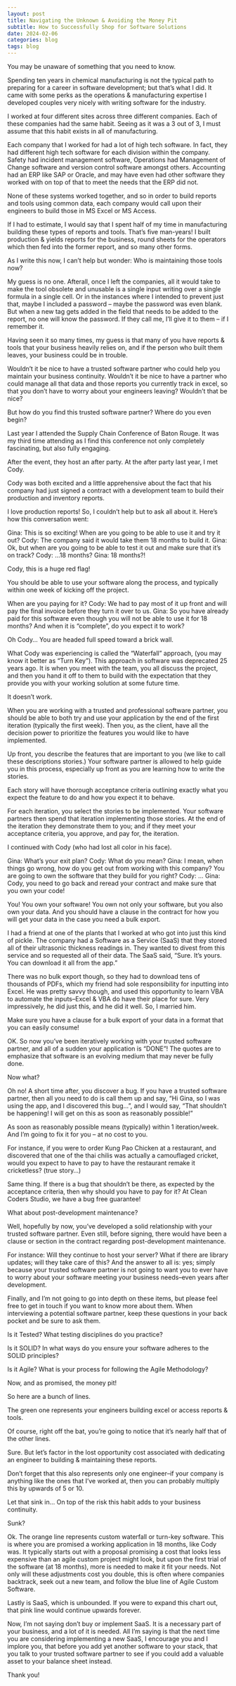 ```yaml
---
layout: post  
title: Navigating the Unknown & Avoiding the Money Pit
subtitle: How to Successfully Shop for Software Solutions
date: 2024-02-06
categories: blog
tags: blog
---
```


You may be unaware of something that you need to know.

Spending ten years in chemical manufacturing is not the typical path to preparing for a career in software development; but that’s what I did. It came with some perks as the operations & manufacturing expertise I developed couples very nicely with writing software for the industry.

I worked at four different sites across three different companies. Each of these companies had the same habit.  Seeing as it was a 3 out of 3, I must assume  that this habit exists in all of manufacturing.

Each company that I worked for had a lot of high tech software. In fact, they had different high tech software for each division within the company.  Safety had incident management software, Operations had Management of Change software and version control software amongst others. Accounting had an ERP like SAP or Oracle, and may have even had other software they worked with on top of that to meet the needs that the ERP did not.

None of these systems worked together, and so in order to build reports and tools using common data, each company would call upon their engineers to build those in MS Excel or MS Access.

If I had to estimate, I would say that I spent half of my time in manufacturing building these types of reports and tools.  That’s five man-years!  I built production & yields reports for the business, round sheets for the operators which then fed into the former report, and so many other forms.

As I write this now, I can’t help but wonder:  Who is maintaining those tools now?

My guess is no one.  Afterall, once I left the companies, all it would take to make the tool obsolete and unusable is a single input writing over a single formula in a single cell.  Or in the instances where I intended to prevent just that, maybe I included a password – maybe the password was even blank.  But when a new tag gets added in the field that needs to be added to the report, no one will know the password.  If they call me, I’ll give it to them – if I remember it.

Having seen it so many times, my guess is that many of you have reports & tools that your business heavily relies on, and if the person who built them leaves, your business could be in trouble.

Wouldn’t it be nice to have a trusted software partner who could help you maintain your business continuity.  Wouldn’t it be nice to have a partner who could manage all that data and those reports you currently track in excel, so that you don’t have to worry about your engineers leaving?  Wouldn’t that be nice?

But how do you find this trusted software partner?  Where do you even begin?

Last year I attended the Supply Chain Conference of Baton Rouge.  It was my third time attending as I find this conference not only completely fascinating, but also fully engaging.

After the event, they host an after party.  At the after party last year, I met Cody.

Cody was both excited and a little apprehensive about the fact that his company had just signed a contract with a development team to build their production and inventory reports.

I love production reports!  So, I couldn’t help but to ask all about it.  Here’s how this conversation went:

Gina:
This is so exciting!  When are you going to be able to use it and try it out?
Cody:
The company said it would take them 18 months to build it.
Gina:
Ok, but when are you going to be able to test it out and make sure that it’s on track?
Cody:
…18 months?
Gina:
18 months?!

Cody, this is a huge red flag!

You should be able to use your software along the process, and typically within one week of kicking off the project.

When are you paying for it?
Cody:
We had to pay most of it up front and will pay the final invoice before they turn it over to us.
Gina:
So you have already paid for this software even though you will not be able to use it for 18 months? And when it is “complete”, do you expect it to work?

Oh Cody…  You are headed full speed toward a brick wall.



What Cody was experiencing is called the “Waterfall” approach, (you may know it better as “Turn Key”).  This approach in software was deprecated 25 years ago.  It is when you meet with the team, you all discuss the project, and then you hand it off to them to build with the expectation that they provide you with your working solution at some future time.

It doesn’t work.

When you are working with a trusted and professional software partner, you should be able to both try and use your application by the end of the first iteration (typically the first week).  Then you, as the client, have all the decision power to prioritize the features you would like to have implemented.

Up front, you describe the features that are  important to you (we like to call these descriptions stories.) Your software partner is allowed to help guide you in this process, especially up front as you are learning how to write the stories.

Each story will have thorough acceptance criteria outlining exactly what you expect the feature to do and how you expect it to behave.

For each iteration, you select the stories to be implemented.  Your software partners then spend that iteration implementing those stories.  At the end of the iteration they demonstrate them to you; and if they meet your acceptance criteria, you approve, and pay for, the iteration.


I continued with Cody (who had lost all color in his face).

Gina:
What’s your exit plan?
Cody:
What do you mean?
Gina:
I mean, when things go wrong, how do you get out from working with this company?  You are going to own the software that they build for you right?
Cody:
…
Gina:
Cody, you need to go back and reread your contract and make sure that you own your code!


You!  You own your software!  You own not only your software, but you also own your data.  And you should have a clause in the contract for how you will get your data in the case you need a bulk export.

I had a friend at one of the plants that I worked at who got into just this kind of pickle.  The company had a Software as a Service (SaaS) that they stored all of their ultrasonic thickness readings in.  They wanted to divest from this service and so requested all of their data.  The SaaS said, “Sure.  It’s yours.  You can download it all from the app.”

There was no bulk export though, so they had to download tens of thousands of PDFs, which my friend had sole responsibility for inputting into Excel.  He was pretty savvy though, and used this opportunity to learn VBA to automate the inputs–Excel & VBA do have their place for sure.  Very impressively, he did just this, and he did it well.  So, I married him.

Make sure you have a clause for a bulk export of your data in a format that you can easily consume!

OK.  So now you’ve been iteratively working with your trusted software partner, and all of a sudden your application is “DONE”!  The quotes are to emphasize that software is an evolving medium that may never be fully done.

Now what?

Oh no!  A short time after, you discover a bug.  If you have a trusted software partner, then all you need to do is call them up and say, “Hi Gina, so I was using the app, and I discovered this bug…”, and I would say, “That shouldn’t be happening!  I will get on this as soon as reasonably possible!”

As soon as reasonably possible means (typically) within 1 iteration/week.  And I’m going to fix it for you –  at no cost to you.

For instance, if you were to order Kung Pao Chicken at a restaurant, and discovered that one of the thai chilis was actually a camouflaged cricket, would you expect to have to pay to have the restaurant remake it cricketless?  (true story…)

Same thing.  If there is a bug that shouldn’t be there, as expected by the acceptance criteria, then why should you have to pay for it?  At Clean Coders Studio, we have a bug free guarantee!

What about post-development maintenance?

Well, hopefully by now, you’ve developed a solid relationship with your trusted software partner.  Even still, before signing, there would have been a clause or section in the contract regarding post-development maintenance.

For instance:  Will they continue to host your server?  What if there are library updates; will they take care of this?  And the answer to all is: yes; simply because your trusted software partner is not going to want you to ever have to worry about your software meeting your business needs–even years after development.

Finally, and I’m not going to go into depth on these items, but please feel free to get in touch if you want to know more about them.  When interviewing a potential software partner, keep these questions in your back pocket and be sure to ask them.




Is it Tested?
What testing disciplines do you practice?



Is it SOLID?
In what ways do you ensure your software adheres to the SOLID principles?



Is it Agile?
What is your process for following the Agile Methodology?





Now, and as promised, the money pit!

So here are a bunch of lines.



The green one represents your engineers building excel or access reports & tools.

Of course, right off the bat, you’re going to notice that it’s nearly half that of the other lines.

Sure.  But let’s factor in the lost opportunity cost associated with dedicating an engineer to building & maintaining these reports.




Don’t forget that this also represents only one engineer–if your company is anything like the ones that I’ve worked at, then you can probably multiply this by upwards of 5 or 10.

Let that sink in…  On top of the risk this habit adds to your business continuity.

Sunk?

Ok.  The orange line represents custom waterfall or turn-key software.  This is where you are promised a working application in 18 months, like Cody was.  It typically starts out with a proposal promising a cost that looks less expensive than an agile custom project might look, but upon the first trial of the software (at 18 months), more is needed to make it fit your needs.  Not only will these adjustments cost you double, this is often where companies backtrack, seek out a new team, and follow the blue line of Agile Custom Software.

Lastly is SaaS, which is unbounded.  If you were to expand this chart out, that pink line would continue upwards forever.

Now, I’m not saying don’t buy or implement SaaS.  It is a necessary part of your business, and a lot of it is needed.  All I’m saying is that the next time you are considering implementing a new SaaS, I encourage you and I implore you, that before you add yet another software to your stack, that you talk to your trusted software partner to see if you could add a valuable asset to your balance sheet instead.

Thank you!
